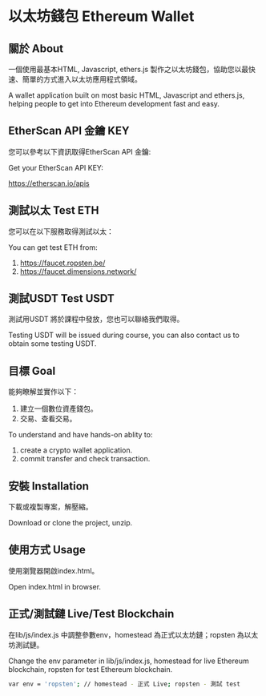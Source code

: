 # 以太坊錢包 Ethereum Wallet
## 關於 About
一個使用最基本HTML, Javascript, ethers.js 製作之以太坊錢包，協助您以最快速、簡單的方式進入以太坊應用程式領域。

A wallet application built on most basic HTML, Javascript and ethers.js, helping people to get into Ethereum development fast and easy.

## EtherScan API 金鑰 KEY
您可以參考以下資訊取得EtherScan API 金鑰: 

Get your EtherScan API KEY: 

https://etherscan.io/apis

## 測試以太 Test ETH
您可以在以下服務取得測試以太：

You can get test ETH from: 

1) https://faucet.ropsten.be/
2) https://faucet.dimensions.network/

## 測試USDT Test USDT
測試用USDT 將於課程中發放，您也可以聯絡我們取得。

Testing USDT will be issued during course, you can also contact us to obtain some testing USDT.

## 目標 Goal
能夠瞭解並實作以下：
1) 建立一個數位資產錢包。
2) 交易、查看交易。

To understand and have hands-on ablity to:  
1) create a crypto wallet application.
2) commit transfer and check transaction.

## 安裝 Installation
下載或複製專案，解壓縮。

Download or clone the project, unzip. 

## 使用方式 Usage
使用瀏覽器開啟index.html。

Open index.html in browser. 

## 正式/測試鏈 Live/Test Blockchain 
在lib/js/index.js 中調整參數env，homestead 為正式以太坊鏈；ropsten 為以太坊測試鏈。

Change the env parameter in lib/js/index.js, homestead for live Ethereum blockchain, ropsten for test Ethereum blockchain. 

```bash
var env = 'ropsten'; // homestead - 正式 Live; ropsten - 測試 test 
```
